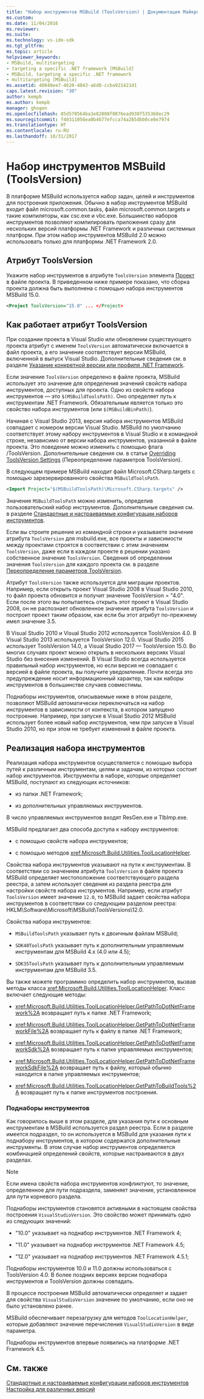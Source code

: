 ```yaml
---
title: "Набор инструментов MSBuild (ToolsVersion) | Документация Майкрософт"
ms.custom: 
ms.date: 11/04/2016
ms.reviewer: 
ms.suite: 
ms.technology: vs-ide-sdk
ms.tgt_pltfrm: 
ms.topic: article
helpviewer_keywords:
- MSBuild, multitargeting
- targeting a specific .NET framework [MSBuild]
- MSBuild, targeting a specific .NET framework
- multitargeting [MSBuild]
ms.assetid: 40040ee7-4620-4043-a6d8-ccba921421d1
caps.latest.revision: "30"
author: kempb
ms.author: kempb
manager: ghogen
ms.openlocfilehash: 85d570564ba3e82808f0876ead938f535368ec29
ms.sourcegitcommit: f40311056ea0b4677efcca74a285dbb0ce0e7974
ms.translationtype: HT
ms.contentlocale: ru-RU
ms.lasthandoff: 10/31/2017
---
```

# <a name="msbuild-toolset-toolsversion"></a>Набор инструментов MSBuild (ToolsVersion)
В платформе MSBuild используется набор задач, целей и инструментов для построения приложения. Обычно в набор инструментов MSBuild входит файл microsoft.common.tasks, файл microsoft.common.targets и такие компиляторы, как csc.exe и vbc.exe. Большинство наборов инструментов позволяют компилировать приложения сразу для нескольких версий платформы .NET Framework и различных системных платформ. При этом набор инструментов MSBuild 2.0 можно использовать только для платформы .NET Framework 2.0.  
  
## <a name="toolsversion-attribute"></a>Атрибут ToolsVersion  
 Укажите набор инструментов в атрибуте `ToolsVersion` элемента [Проект](../msbuild/project-element-msbuild.md) в файле проекта. В приведенном ниже примере показано, что сборка проекта должна быть выполнена с помощью набора инструментов MSBuild 15.0.  
  
```xml  
<Project ToolsVersion="15.0" ... </Project>  
```  
  
## <a name="how-the-toolsversion-attribute-works"></a>Как работает атрибут ToolsVersion  
 При создании проекта в Visual Studio или обновлении существующего проекта атрибут с именем `ToolsVersion` автоматически включается в файл проекта, а его значение соответствует версии MSBuild, включенной в выпуск Visual Studio. Дополнительные сведения см. в разделе [Указание конкретной версии или профиля .NET Framework](../ide/targeting-a-specific-dotnet-framework-version.md).  
  
 Если значение `ToolsVersion` определено в файле проекта, MSBuild использует это значение для определения значений свойств набора инструментов, доступных для проекта. Одно из свойств набора инструментов — это `$(MSBuildToolsPath)`. Оно определяет путь к инструментам .NET Framework. Обязательным является только это свойство набора инструментов (или `$(MSBuildBinPath)`).  
  
 Начиная с Visual Studio 2013, версия набора инструментов MSBuild совпадает с номером версии Visual Studio. MSBuild по умолчанию соответствует этому набору инструментов в Visual Studio и в командной строке, независимо от версии набора инструментов, указанной в файле проекта.  Это поведение можно изменить с помощью флага /ToolsVersion. Дополнительные сведения см. в статье [Overriding ToolsVersion Settings](../msbuild/overriding-toolsversion-settings.md) (Переопределение параметров ToolsVersion).  
  
 В следующем примере MSBuild находит файл Microsoft.CSharp.targets с помощью зарезервированного свойства `MSBuildToolsPath`.  
  
```xml  
<Import Project="$(MSBuildToolsPath)\Microsoft.CSharp.targets" />  
```  
  
 Значение `MSBuildToolsPath` можно изменить, определив пользовательский набор инструментов. Дополнительные сведения см. в разделе [Стандартные и настраиваемые конфигурации наборов инструментов](../msbuild/standard-and-custom-toolset-configurations.md).  
  
 Если вы строите решение из командной строки и указываете значение атрибута `ToolsVersion` для msbuild.exe, все проекты и зависимости между проектами строятся в соответствии с этим значением `ToolsVersion`, даже если в каждом проекте в решении указано собственное значение `ToolsVersion`. Сведения об определении значения `ToolsVersion` для каждого проекта см. в разделе [Переопределение параметров ToolsVersion](../msbuild/overriding-toolsversion-settings.md).  
  
 Атрибут `ToolsVersion` также используется для миграции проектов. Например, если открыть проект Visual Studio 2008 в Visual Studio 2010, то файл проекта обновится и получит значение ToolsVersion = "4.0". Если после этого вы попытаетесь открыть этот проект в Visual Studio 2008, он не распознает обновленное значение атрибута `ToolsVersion` и построит проект таким образом, как если бы этот атрибут по-прежнему имел значение 3.5.  
  
 В Visual Studio 2010 и Visual Studio 2012 используется ToolsVersion 4.0. В Visual Studio 2013 используется ToolsVersion 12.0. Visual Studio 2015 использует ToolsVersion 14.0, а Visual Studio 2017 — ToolsVersion 15.0. Во многих случаях проект можно открыть в нескольких версиях Visual Studio без внесения изменений. В Visual Studio всегда используется правильный набор инструментов, но если версия не совпадает с версией в файле проекта, вы получите уведомление. Почти всегда это предупреждение носит информационный характер, так как наборы инструментов в большинстве случаев совместимы.  
  
 Поднаборы инструментов, описываемые ниже в этом разделе, позволяют MSBuild автоматически переключаться на набор инструментов в зависимости от контекста, в котором запущено построение. Например, при запуске в Visual Studio 2012 MSBuild использует более новый набор инструментов, чем при запуске в Visual Studio 2010, но при этом не требует изменений в файле проекта.  
  
## <a name="toolset-implementation"></a>Реализация набора инструментов  
 Реализация набора инструментов осуществляется с помощью выбора путей к различным инструментам, целям и задачам, из которых состоит набор инструментов. Инструменты в наборе, которые определяет MSBuild, поступают из следующих источников:  
  
-   из папки .NET Framework;  
  
-   из дополнительных управляемых инструментов.  
  
 В число управляемых инструментов входят ResGen.exe и TlbImp.exe.  
  
 MSBuild предлагает два способа доступа к набору инструментов:  
  
-   с помощью свойств набора инструментов;  
  
-   с помощью методов <xref:Microsoft.Build.Utilities.ToolLocationHelper>.  
  
 Свойства набора инструментов указывают на пути к инструментам. В соответствии со значением атрибута `ToolsVersion` в файле проекта MSBuild определяет местоположение соответствующего раздела реестра, а затем использует сведения из раздела реестра для настройки свойств набора инструментов. Например, если атрибут `ToolsVersion` имеет значение `12.0`, то MSBuild задает свойства набора инструментов в соответствии со следующим разделом реестра: HKLM\Software\Microsoft\MSBuild\ToolsVersions\12.0.  
  
 Свойства набора инструментов:  
  
-   `MSBuildToolsPath` указывает путь к двоичным файлам MSBuild;  
  
-   `SDK40ToolsPath` указывает путь к дополнительным управляемым инструментам для MSBuild 4.x (4.0 или 4.5);  
  
-   `SDK35ToolsPath` указывает путь к дополнительным управляемым инструментам для MSBuild 3.5.  
  
 Вы также можете программно определить набор инструментов, вызвав методы класса <xref:Microsoft.Build.Utilities.ToolLocationHelper>. Класс включает следующие методы:  
  
-   <xref:Microsoft.Build.Utilities.ToolLocationHelper.GetPathToDotNetFramework%2A> возвращает путь к папке .NET Framework;  
  
-   <xref:Microsoft.Build.Utilities.ToolLocationHelper.GetPathToDotNetFrameworkFile%2A> возвращает путь к файлу в папке .NET Framework;  
  
-   <xref:Microsoft.Build.Utilities.ToolLocationHelper.GetPathToDotNetFrameworkSdk%2A> возвращает путь к папке управляемых инструментов;  
  
-   <xref:Microsoft.Build.Utilities.ToolLocationHelper.GetPathToDotNetFrameworkSdkFile%2A> возвращает путь к файлу, который обычно находится в папке управляемых инструментов;  
  
-   <xref:Microsoft.Build.Utilities.ToolLocationHelper.GetPathToBuildTools%2A> возвращает путь к папке инструментов построения.  
  
### <a name="sub-toolsets"></a>Поднаборы инструментов  
 Как говорилось выше в этом разделе, для указания пути к основным инструментам в MSBuild используется раздел реестра. Если в разделе имеется подраздел, то он используется в MSBuild для указания пути к поднабору инструментов, в котором содержатся дополнительные инструменты. В этом случае набор инструментов определяется комбинацией определений свойств, которые настраиваются в двух разделах.  
  
> [!NOTE]
>  Если имена свойств набора инструментов конфликтуют, то значение, определенное для пути подраздела, заменяет значение, установленное для пути корневого раздела.  
  
 Поднаборы инструментов становятся активными в настоящем свойства построения `VisualStudioVersion`. Это свойство может принимать одно из следующих значений:  
  
-   "10.0" указывает на поднабор инструментов .NET Framework 4;  
  
-   "11.0" указывает на поднабор инструментов .NET Framework 4.5;  
  
-   "12.0" указывает на поднабор инструментов .NET Framework 4.5.1;  
  
 Поднаборы инструментов 10.0 и 11.0 должны использоваться с ToolsVersion 4.0. В более поздних версиях версии поднабора инструментов и ToolsVersion должны совпадать.  
  
 В процессе построения MSBuild автоматически определяет и задает для свойства `VisualStudioVersion` значение по умолчанию, если оно не было установлено ранее.  
  
 MSBuild обеспечивает перезагрузку для методов `ToolLocationHelper`, которые добавляют значение перечисления `VisualStudioVersion` в виде параметра.  
  
 Поднаборы инструментов впервые появились на платформе .NET Framework 4.5.  
  
## <a name="see-also"></a>См. также  
 [Стандартные и настраиваемые конфигурации наборов инструментов](../msbuild/standard-and-custom-toolset-configurations.md)   
 [Настройка для различных версий](../msbuild/msbuild-multitargeting-overview.md)

